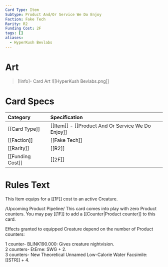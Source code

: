 ```yaml
---
Card Type: Item
Subtype: Product And/Or Service We Do Enjoy
Faction: Fake Tech
Rarity: R2
Funding Cost: 2F
tags: []
aliases:
  - HyperKush Bevlabs
---
```

# Art

> [!info]- Card Art
> ![[HyperKush Bevlabs.png]]

# Card Specs

| Category | Specification| 
| :--- | :--- |
| [[Card Type]] | [[Item]] - [[Product And Or Service We Do Enjoy]] |  
| [[Faction]] | [[Fake Tech]] |  
| [[Rarity]] | [[R2]] |  
| [[Funding Cost]] | [[2F]] |  

# Rules Text  

This Item equips for a [[1F]] cost to an active Creature.  

/Upcoming Product Pipeline/ This card comes into play with zero Product counters. You may pay [[1F]] to add a [[Counter|Product counter]] to this card.  

Effects granted to equipped Creature depend on the number of Product counters:  

1 counter- BLINK190.000: Gives creature nightvision.  
2 counters- EtErne: SWG + 2.  
3 counters- New Theoretical Unnamed Low-Calorie Water Facsimile: [[STR]] + 4.  


